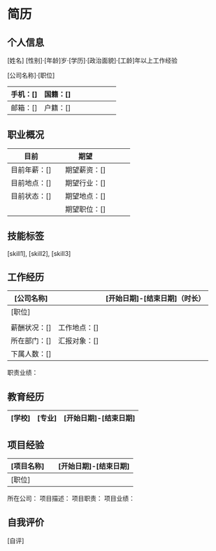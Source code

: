# 简历

## 个人信息

[姓名]		[性别]·[年龄]岁·[学历]·[政治面貌]·[工龄]年以上工作经验

[公司名称]·[职位]

| 手机：[] | 国籍：[] |      |      |      |      |      |      |
| :------- | -------- | ---- | ---- | ---- | ---- | ---- | ---- |
| 邮箱：[] | 户籍：[] |      |      |      |      |      |      |

## 职业概况

| **目前**     |      | **期望**     |      |      |      |
| ------------ | ---- | ------------ | ---- | ---- | ---- |
| 目前年薪：[] |      | 期望薪资：[] |      |      |      |
| 目前地点：[] |      | 期望行业：[] |      |      |      |
| 目前状态：[] |      | 期望地点：[] |      |      |      |
|              |      | 期望职位：[] |      |      |      |

## 技能标签

[skill1], [skill2], [skill3]

## 工作经历

| **[公司名称]** |              | [开始日期]-[结束日期]（时长） |
| -------------- | ------------ | ----------------------------: |
| [职位]         |              |                               |
|                |              |                               |
| 薪酬状况：[]   | 工作地点：[] |                               |
| 所在部门：[]   | 汇报对象：[] |                               |
| 下属人数：[]   |              |                               |

职责业绩：

## 教育经历

| [学校] | [专业] | [开始日期]-[结束日期] |
| ------ | ------ | --------------------: |

## 项目经验

| **[项目名称]** |      | [开始日期]-[结束日期] |
| -------------- | ---- | --------------------: |
| [职位]         |      |                       |

所在公司：
项目描述：
项目职责：
项目业绩：

## 自我评价

[自评]